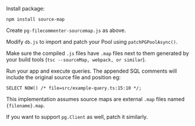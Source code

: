 Install package:

`npm install source-map`

Create `pg-filecommenter-sourcemap.js` as above.

Modify `db.js` to import and patch your Pool using `patchPGPoolAsync()`.

Make sure the compiled `.js` files have `.map` files next to them generated by your build tools (`tsc --sourceMap, webpack, or similar`).

Run your app and execute queries. The appended SQL comments will include the original source file and position eg:

`SELECT NOW() /* file=src/example-query.ts:15:10 */;`

This implementation assumes source maps are external `.map` files named `{filename}.map`.

If you want to support `pg.Client` as well, patch it similarly.
